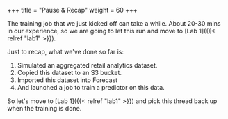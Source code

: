 +++
title = "Pause & Recap"
weight = 60
+++

The training job that we just kicked off can take a while. About 20-30 mins in our experience, so we are going to let this run and move to [Lab 1]({{< relref "lab1" >}}).

Just to recap, what we've done so far is:

1. Simulated an aggregated retail analytics dataset.
2. Copied this dataset to an S3 bucket.
3. Imported this dataset into Forecast
4. And launched a job to train a predictor on this data.

So let's move to [Lab 1]({{< relref "lab1" >}}) and pick this thread back up when the training is done.
